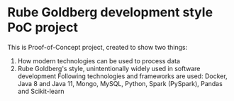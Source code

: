 # Rube Goldberg development style PoC project
This is Proof-of-Concept project, created to show two things:
1. How modern technologies can be used to process data
2. Rube Goldberg's style, unintentionally widely used in software development
Following technologies and frameworks are used: Docker, Java 8 and Java 11, Mongo, MySQL, Python, Spark (PySpark), Pandas and Scikit-learn
